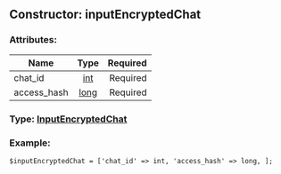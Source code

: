 ## Constructor: inputEncryptedChat  

### Attributes:

| Name     |    Type       | Required |
|----------|:-------------:|---------:|
|chat\_id|[int](../types/int.md) | Required|
|access\_hash|[long](../types/long.md) | Required|


### Type: [InputEncryptedChat](../types/InputEncryptedChat.md)

### Example:


```
$inputEncryptedChat = ['chat_id' => int, 'access_hash' => long, ];
```